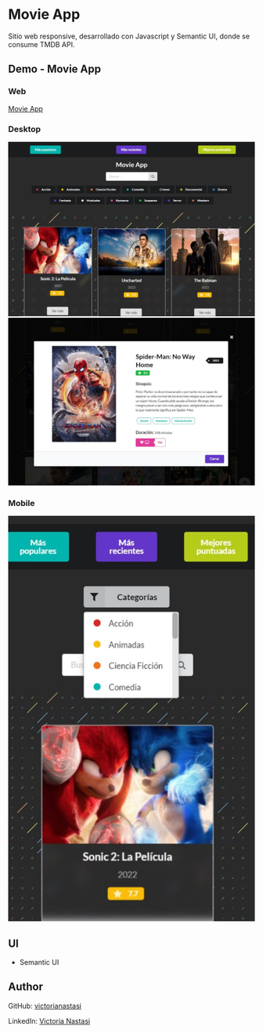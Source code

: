 # Movie App
Sitio web responsive, desarrollado con Javascript y Semantic UI, donde se consume TMDB API.

## Demo - Movie App
### Web
[Movie App](https://victorianastasi.github.io/movieApp/)<br>

### Desktop
![Movie App Demo - Desktop](demo/movies-1.JPG)
![Movie App Demo - Desktop](demo/movies-2.JPG)

### Mobile
![Movie App Demo - Mobile](demo/movies-3.JPG)

## UI
- Semantic UI

## Author
GitHub: [victorianastasi](https://github.com/victorianastasi)

LinkedIn:  [Victoria Nastasi](https://www.linkedin.com/in/victoria-nastasi-74b007237/)